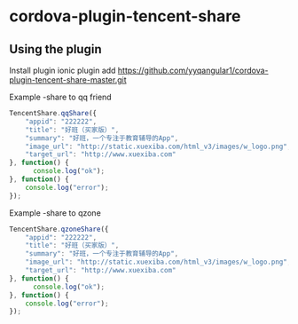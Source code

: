 # cordova-plugin-tencent-share


## Using the plugin

Install plugin
ionic plugin add https://github.com/yyqangular1/cordova-plugin-tencent-share-master.git

Example -share to qq friend
```javascript
TencentShare.qqShare({
    "appid": "222222",
    "title": "好班（买家版）",
    "summary": "好班，一个专注于教育辅导的App",
    "image_url": "http://static.xuexiba.com/html_v3/images/w_logo.png",
    "target_url": "http://www.xuexiba.com"
}, function() {
      console.log("ok");
}, function() {
    console.log("error");
});
```
Example -share to qzone 
```javascript
TencentShare.qzoneShare({
    "appid": "222222",
    "title": "好班（买家版）",
    "summary": "好班，一个专注于教育辅导的App",
    "image_url": "http://static.xuexiba.com/html_v3/images/w_logo.png",
    "target_url": "http://www.xuexiba.com"
}, function() {
      console.log("ok");
}, function() {
    console.log("error");
});
```
